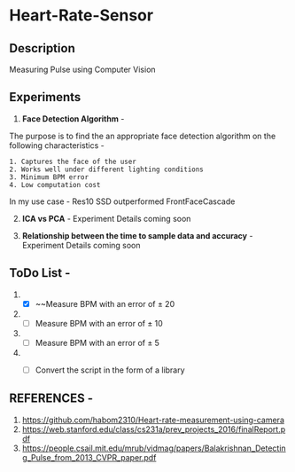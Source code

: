 # Heart-Rate-Sensor

## Description
Measuring Pulse using Computer Vision

## Experiments 

1. **Face Detection Algorithm** -

The purpose is to find the an appropriate face detection algorithm on the following characteristics - 

    1. Captures the face of the user 
    2. Works well under different lighting conditions 
    3. Minimum BPM error 
    4. Low computation cost 

In my use case -  Res10 SSD outperformed FrontFaceCascade 

2. **ICA vs PCA** -
Experiment Details coming soon

3. **Relationship between the time to sample data and accuracy** - 
Experiment Details coming soon

## ToDo List - 
1. -[x] ~~Measure BPM with an error of &plusmn; 20
2. -[ ] Measure BPM with an error of &plusmn; 10
3. -[ ] Measure BPM with an error of &plusmn; 5
4. -[ ] Convert the script in the form of a library



## REFERENCES - 

1. <https://github.com/habom2310/Heart-rate-measurement-using-camera>
2. <https://web.stanford.edu/class/cs231a/prev_projects_2016/finalReport.pdf>
3. <https://people.csail.mit.edu/mrub/vidmag/papers/Balakrishnan_Detecting_Pulse_from_2013_CVPR_paper.pdf>
